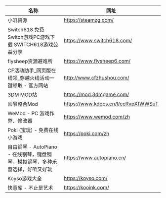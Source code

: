 | 名称                                             | 网址                                  |
|------------------------------------------------|-------------------------------------|
| 小叽资源                                           | https://steamzg.com/                |
| Switch618 免费Switch游戏PC游戏下载 SWITCH618游戏公益分享     | https://www.switch618.com/          |
| flysheep资源避难所                                  | https://www.flysheep6.com/          |
| CF活动助手_网页版在线领_穿越火线活动一键领取 - 官方网站                | http://www.cfzhushou.com/           |
| 3DM MOD站                                       | https://mod.3dmgame.com/            |
| 师爷整合Mod                                        | https://www.kdocs.cn/l/ccRvpXfWWSuT |
| WeMod - PC 游戏作弊、修改器                            | https://www.wemod.com/zh            |
| Poki (宝玩) - 免费在线小游戏                            | https://poki.com/zh                 |
| 自由钢琴 - AutoPiano - 在线钢琴，键盘钢琴，模拟钢琴，多种乐器选择，好听又好玩 | https://www.autopiano.cn/           |
| Koyso游戏大全                                      | https://koyso.com/                  |
| 快意库 - 不止是艺术                                    | https://kooink.com/                 |